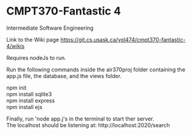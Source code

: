 # CMPT370-Fantastic 4

Intermediate Software Engineering

Link to the Wiki page https://git.cs.usask.ca/yol474/cmpt370-fantastic-4/wikis

Requires nodeJs to run.<br>

Run the following commands inside the air370proj folder containing the 
app.js file, the database, and the views folder.<br>

npm init <br>
npm install sqlite3<br>
npm install express<br>
npm install ejs<br>

Finally, run 'node app.j's  in the terminal to start ther server. <br>
The localhost should be listening at: http://localhost:2020/search
